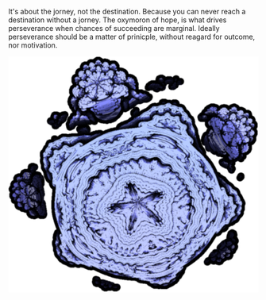 It's about the jorney, not the destination. Because you can never reach a destination without a jorney.
The oxymoron of hope, is what drives perseverance when chances of succeeding are marginal.
Ideally perseverance should be a matter of prinicple, without reagard for outcome, nor motivation.

![](https://raw.githubusercontent.com/unic0rn9k/wowitsaraytracer/master/logo.png)

